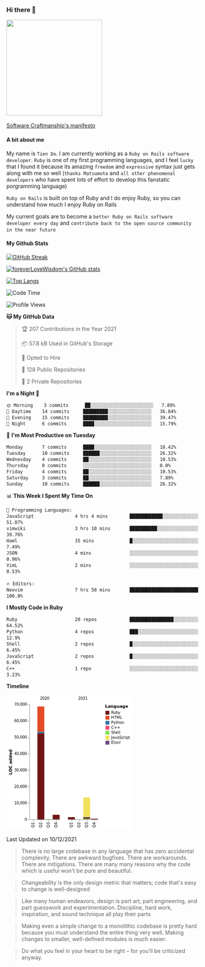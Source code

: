 ### Hi there 👋

<!--
**foreverLoveWisdom/foreverLoveWisdom** is a ✨ _special_ ✨ repository because its `README.md` (this file) appears on your GitHub profile.

Here are some ideas to get you started:

- 🔭 I’m currently working on ...
- 🌱 I’m currently learning ...
- 👯 I’m looking to collaborate on ...
- 🤔 I’m looking for help with ...
- 💬 Ask me about ...
- 📫 How to reach me: ...
- 😄 Pronouns: ...
- ⚡ Fun fact: ...
-->

<img src="https://codecondo.com/wp-content/uploads/2017/09/railslogo.png" width="250" height="250">

[Software Craftmanship's manifesto](http://manifesto.softwarecraftsmanship.org/)

#### A bit about me
My name is `Tien Do`. I am currently working as a `Ruby on Rails software developer`. `Ruby` is one of my first programming languages, and I feel `lucky` that I found it because its amazing `freedom` and `expressive` syntax just gets along with me so well (`thanks Matsumoto` and `all other phenomenal developers` who have spent lots of effort to develop this fanstatic porgramming language)

`Ruby on Rails` is built on top of Ruby and I do enjoy Ruby, so you can understand how much I enjoy Ruby on Rails

My current goals are to become a `better Ruby on Rails software developer every day` and `contribute back to the open source community in the near future`

#### My Github Stats

[![GitHub Streak](https://github-readme-streak-stats.herokuapp.com/?user=foreverLoveWisdom&theme=dracula)](https://git.io/streak-stats)
&nbsp;
&nbsp;

[![foreverLoveWisdom's GitHub stats](https://github-readme-stats.vercel.app/api?username=foreverLoveWisdom&show_icons=true&theme=react&count_private=true)](https://github.com/anuraghazra/github-readme-stats)

[![Top Langs](https://github-readme-stats.vercel.app/api/top-langs/?username=foreverLoveWisdom&show_icons=true&theme=vue-dark)](https://github.com/anuraghazra/github-readme-stats)

<!--START_SECTION:waka-->
![Code Time](http://img.shields.io/badge/Code%20Time-779%20hrs%2045%20mins-blue)

![Profile Views](http://img.shields.io/badge/Profile%20Views-0-blue)

**🐱 My GitHub Data** 

> 🏆 207 Contributions in the Year 2021
 > 
> 📦 57.8 kB Used in GitHub's Storage 
 > 
> 💼 Opted to Hire
 > 
> 📜 128 Public Repositories 
 > 
> 🔑 2 Private Repositories  
 > 
**I'm a Night 🦉** 

```text
🌞 Morning    3 commits      ██░░░░░░░░░░░░░░░░░░░░░░░   7.89% 
🌆 Daytime    14 commits     █████████░░░░░░░░░░░░░░░░   36.84% 
🌃 Evening    15 commits     █████████░░░░░░░░░░░░░░░░   39.47% 
🌙 Night      6 commits      ████░░░░░░░░░░░░░░░░░░░░░   15.79%

```
📅 **I'm Most Productive on Tuesday** 

```text
Monday       7 commits      ████░░░░░░░░░░░░░░░░░░░░░   18.42% 
Tuesday      10 commits     ██████░░░░░░░░░░░░░░░░░░░   26.32% 
Wednesday    4 commits      ██░░░░░░░░░░░░░░░░░░░░░░░   10.53% 
Thursday     0 commits      ░░░░░░░░░░░░░░░░░░░░░░░░░   0.0% 
Friday       4 commits      ██░░░░░░░░░░░░░░░░░░░░░░░   10.53% 
Saturday     3 commits      ██░░░░░░░░░░░░░░░░░░░░░░░   7.89% 
Sunday       10 commits     ██████░░░░░░░░░░░░░░░░░░░   26.32%

```


📊 **This Week I Spent My Time On** 

```text
💬 Programming Languages: 
JavaScript               4 hrs 4 mins        ████████████░░░░░░░░░░░░░   51.07% 
vimwiki                  3 hrs 10 mins       ██████████░░░░░░░░░░░░░░░   39.76% 
Haml                     35 mins             █░░░░░░░░░░░░░░░░░░░░░░░░   7.49% 
JSON                     4 mins              ░░░░░░░░░░░░░░░░░░░░░░░░░   0.96% 
VimL                     2 mins              ░░░░░░░░░░░░░░░░░░░░░░░░░   0.53%

🔥 Editors: 
Neovim                   7 hrs 58 mins       █████████████████████████   100.0%

```

**I Mostly Code in Ruby** 

```text
Ruby                     20 repos            ████████████████░░░░░░░░░   64.52% 
Python                   4 repos             ███░░░░░░░░░░░░░░░░░░░░░░   12.9% 
Shell                    2 repos             █░░░░░░░░░░░░░░░░░░░░░░░░   6.45% 
JavaScript               2 repos             █░░░░░░░░░░░░░░░░░░░░░░░░   6.45% 
C++                      1 repo              ░░░░░░░░░░░░░░░░░░░░░░░░░   3.23%

```


**Timeline**

![Chart not found](https://raw.githubusercontent.com/foreverLoveWisdom/foreverLoveWisdom/main/charts/bar_graph.png) 


 Last Updated on 10/12/2021
<!--END_SECTION:waka-->


> There is no large codebase in any language that has zero accidental complexity. There are awkward bugfixes. There are workarounds. There are mitigations.
> There are many many reasons why the code which is useful won't be pure and beautiful.

> Changeability is the only design metric that matters; code that's easy to change is well-designed

> Like many human endeavors, design is part art, part engineering, and part guesswork and experimentation. Discipline, hard work, inspiration, and sound technique all play their parts

> Mak­ing even a sim­ple change to a mono­lith­ic code­base is pret­ty hard because you must under­stand the entire thing very well. Mak­ing changes to small­er, well-defined mod­ules is much easier.
 
 > Do what you feel in your heart to be right – for you’ll be criticized anyway.
